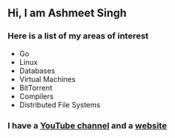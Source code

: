 ## Hi, I am Ashmeet Singh

### Here is a list of my areas of interest

- Go
- Linux
- Databases
- Virtual Machines
- BitTorrent
- Compilers
- Distributed File Systems

### I have a [YouTube channel](https://www.youtube.com/@BytesBasement) and a [website](https://bytesbasement.com/)
